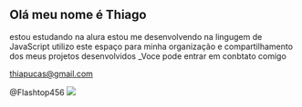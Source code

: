 ## Olá meu nome é Thiago 

estou estudando na alura
estou me desenvolvendo na lingugem de JavaScript
utilizo este espaço para minha organização e compartilhamento dos meus projetos desenvolvidos
_Voce pode entrar em conbtato comigo 

thiapucas@gmail.com

@Flashtop456
![](<img src=https://ohiofi.com/assets/nyan.gif>)

<!--
**Flashtop456/Flashtop456** is a ✨ _special_ ✨ repository because its `README.md` (this file) appears on your GitHub profile.

Here are some ideas to get you started:

- 🔭 I’m currently working on ...
- 🌱 I’m currently learning ...
- 👯 I’m looking to collaborate on ...
- 🤔 I’m looking for help with ...
- 💬 Ask me about ...
- 📫 How to reach me: ...
- 😄 Pronouns: ...
- ⚡ Fun fact: ...
-->
